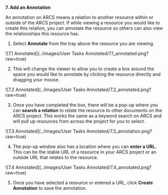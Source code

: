 **7. Add an Annotation**

An annotation on ARCS means a relation to another resource within or outside of the ARCS project. If while viewing a resource you would like to create this relation, you can annotate the resource so others can also view the relationships this resource has.

1. Select **Annotate** from the tray above the resource you are viewing.

![7.1 Annotated](../images/User Tasks Annotated/7.1_annotated.png?raw=true)

2. This will change the viewer to allow you to create a box around the space you would like to annotate by clicking the resource directly and dragging your mouse.

![7.2 Annotated](../images/User Tasks Annotated/7.2_annotated.png?raw=true)

3. Once you have completed the box, there will be a pop-up where you can **search a relation** to relate the resource to other documents on the ARCS project. This works the same as a keyword search on ARCS and will pull up resources from across the project for you to select.

![7.3 Annotated](../images/User Tasks Annotated/7.3_annotation.png?raw=true)

4. The pop-up window also has a location where you can **enter a URL.** This can be the stable URL of a resource in your ARCS project or an outside URL that relates to the resource.

![7.4 Annotated](../images/User Tasks Annotated/7.4_annotated.png?raw=true)

5. Once you have selected a resource or entered a URL, click **Create Annotation** to save the annotation.
